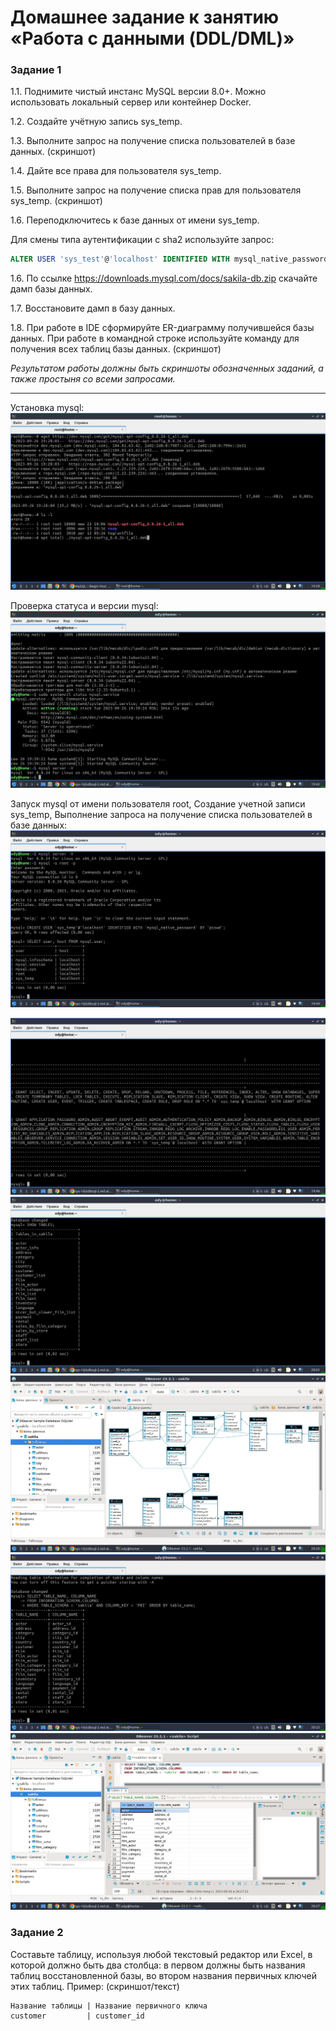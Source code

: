 # Домашнее задание к занятию «Работа с данными (DDL/DML)»
### Задание 1
1.1. Поднимите чистый инстанс MySQL версии 8.0+. Можно использовать локальный сервер или контейнер Docker.

1.2. Создайте учётную запись sys_temp. 

1.3. Выполните запрос на получение списка пользователей в базе данных. (скриншот)

1.4. Дайте все права для пользователя sys_temp. 

1.5. Выполните запрос на получение списка прав для пользователя sys_temp. (скриншот)

1.6. Переподключитесь к базе данных от имени sys_temp.

Для смены типа аутентификации с sha2 используйте запрос: 
```sql
ALTER USER 'sys_test'@'localhost' IDENTIFIED WITH mysql_native_password BY 'password';
```
1.6. По ссылке https://downloads.mysql.com/docs/sakila-db.zip скачайте дамп базы данных.

1.7. Восстановите дамп в базу данных.

1.8. При работе в IDE сформируйте ER-диаграмму получившейся базы данных. При работе в командной строке используйте команду для получения всех таблиц базы данных. (скриншот)

*Результатом работы должны быть скриншоты обозначенных заданий, а также простыня со всеми запросами.*

---

Установка mysql:
![install](https://github.com/OhotinDY/sdb-12-02/blob/main/sql1.jpg)

Проверка статуса и версии mysql:
![install](https://github.com/OhotinDY/sdb-12-02/blob/main/sql2.jpg)

Запуск mysql от имени пользователя root,
Создание учетной записи sys_temp,
Выполнение запроса на получение списка пользователей в базе данных:
![install](https://github.com/OhotinDY/sdb-12-02/blob/main/sql3.jpg)


![install](https://github.com/OhotinDY/sdb-12-02/blob/main/sql4.jpg)
![install](https://github.com/OhotinDY/sdb-12-02/blob/main/sql5.jpg)
![install](https://github.com/OhotinDY/sdb-12-02/blob/main/sql6.jpg)
![install](https://github.com/OhotinDY/sdb-12-02/blob/main/sql7.jpg)
![install](https://github.com/OhotinDY/sdb-12-02/blob/main/sql8.jpg)

### Задание 2
Составьте таблицу, используя любой текстовый редактор или Excel, в которой должно быть два столбца: в первом должны быть названия таблиц восстановленной базы, во втором названия первичных ключей этих таблиц. Пример: (скриншот/текст)
```
Название таблицы | Название первичного ключа
customer         | customer_id
```
